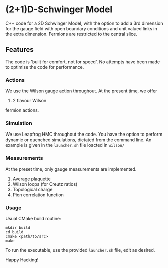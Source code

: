 # (2+1)D-Schwinger Model

C++ code for a 2D Schwinger Model, with the option to add a 3rd dimension
for the gauge field with open boundary conditions and unit valued links in
the extra dimension. Fermions are restricted to the central slice.

## Features

The code is 'built for comfort, not for speed'. No attempts have been made to
optimise the code for performance.

### Actions

We use the Wilson gauge action throughout. At the present time, we offer

   1. 2 flavour Wilson

fermion actions.

### Simulation

We use Leapfrog HMC throughout the code. You have the option to perform dynamic
or quenched simulations, dictated from the command line. An example is given
in the `launcher.sh` file loacted in `wilson/`

### Measurements

At the preset time, only gauge measurements are implemented.

   1. Average plaquette
   2. Wilson loops (for Creutz ratios)
   3. Topological charge
   4. Pion correlation function

### Usage

Usual CMake build routine:

```
mkdir build
cd build
cmake <path/to/src>
make
```

To run the executable, use the provided `launcher.sh` file, edit as desired.

Happy Hacking!